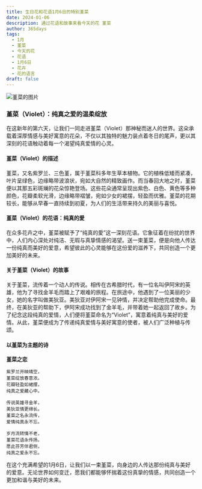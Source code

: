 ```yaml
---
title: 生日花和花语1月6日的特别堇菜
date: 2024-01-06
description: 通过花语和故事来看今天的花 堇菜
author: 365days
tags:
  - 1月
  - 堇菜
  - 今天的花
  - 花语
  - 1月6日
  - 花卉
  - 花的语言
draft: false
---
```



![堇菜的图片](https://cdn.pixabay.com/photo/2019/04/04/03/27/flowers-4101916_1280.jpg#center#center)


### 堇菜（Violet）：纯真之爱的温柔绽放

在这新年的第六天，让我们一同走进堇菜（Violet）那神秘而迷人的世界。这朵承载着深厚情感与美好寓意的花朵，不仅以其独特的魅力装点着冬日的尾声，更以其深刻的花语触动着每一个渴望纯真爱情的心灵。

#### 堇菜（Violet）的描述

堇菜，又名紫罗兰、三色堇，属于堇菜科多年生草本植物。它的植株低矮而紧凑，叶片呈绿色，边缘略带波浪状，宛如大自然的精致画作。而当春回大地之时，堇菜便以其那五彩斑斓的花朵惊艳登场。这些花朵通常呈现出紫色、白色、黄色等多种颜色，花瓣柔软光滑，边缘略带褶皱，宛如少女的裙摆，轻盈而优雅。堇菜的花期较长，能够从早春一直持续到初夏，为人们的生活带来持久的美丽与喜悦。

#### 堇菜（Violet）的花语：纯真的愛

在众多花卉之中，堇菜被赋予了“纯真的愛”这一深刻花语。它象征着在纷扰的世界中，人们内心深处对纯洁、无瑕与真挚情感的渴望。送一束堇菜，便是向他人传达一份纯真而美好的爱意，希望彼此的心灵能够在这份爱的滋养下，共同创造一个更加美好的未来。

#### 关于堇菜（Violet）的故事

关于堇菜，流传着一个动人的传说。相传在古希腊时代，有一位名叫伊阿宋的英雄，他为了寻找金羊毛而踏上了艰难的旅程。在旅途中，他遇到了一位美丽的少女，她的名字叫做美狄亚。美狄亚对伊阿宋一见钟情，并决定帮助他完成使命。最终，在美狄亚的帮助下，伊阿宋成功找到了金羊毛，并带着她一起返回了故乡。为了纪念这段纯真的爱情，人们便将堇菜命名为“Violet”，寓意着纯真与美好的爱情。从此，堇菜便成为了传递纯真爱情与美好寓意的使者，被人们广泛种植与传颂。

#### 以堇菜为主题的诗

**堇菜之恋**

	紫罗兰开映晴空，  
	堇菜绽放春意浓。  
	花瓣轻盈如裙摆，  
	纯真之爱藏心中。
	
	传说英雄寻金羊，  
	美狄亚情更绵长。  
	堇菜之名永流传，  
	爱情纯真永不忘。
	
	岁月流转情不老，  
	堇菜花语永传扬。  
	愿此芬芳伴君侧，  
	纯真之爱永不忘。

在这个充满希望的1月6日，让我们以一束堇菜，向身边的人传达那份纯真与美好的爱意。无论世界如何变迁，愿我们都能够怀揣着这份真挚的情感，共同创造一个更加和谐与美好的未来。


